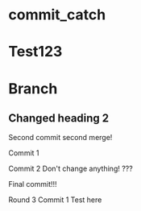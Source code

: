 
# commit_catch

# Test123

# Branch

## Changed heading 2

Second commit second merge!

Commit 1

Commit 2
Don't change anything!
???

Final commit!!!

Round 3 
Commit 1 Test here